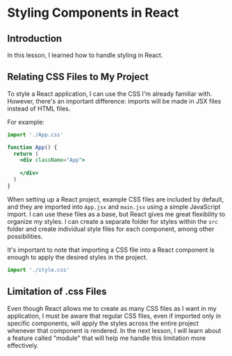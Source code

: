 # Styling Components in React

## Introduction  
In this lesson, I learned how to handle styling in React.

## Relating CSS Files to My Project  
To style a React application, I can use the CSS I'm already familiar with. However, there's an important difference: imports will be made in JSX files instead of HTML files.  

For example:

```jsx
import './App.css'

function App() {
  return (
    <div className="App">
      
    </div>
  )
}
```

When setting up a React project, example CSS files are included by default, and they are imported into `App.jsx` and `main.jsx` using a simple JavaScript import. I can use these files as a base, but React gives me great flexibility to organize my styles. I can create a separate folder for styles within the `src` folder and create individual style files for each component, among other possibilities.

It's important to note that importing a CSS file into a React component is enough to apply the desired styles in the project.

```jsx
import './style.css'
```

## Limitation of .css Files  
Even though React allows me to create as many CSS files as I want in my application, I must be aware that regular CSS files, even if imported only in specific components, will apply the styles across the entire project whenever that component is rendered. In the next lesson, I will learn about a feature called "module" that will help me handle this limitation more effectively.